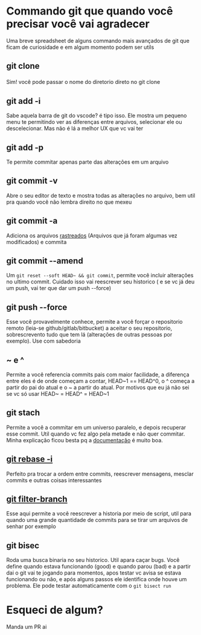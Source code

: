 # Commando git que quando você precisar você vai agradecer
Uma breve spreadsheet de alguns commando mais avançados de git que ficam de curiosidade e em algum momento podem ser utils

## git clone <url> <dir> 
Sim! você pode passar o nome do diretorio direto no git clone

## git add -i 
Sabe aquela barra de git do vscode? é tipo isso. Ele mostra um pequeno menu
te permitindo ver as diferenças entre arquivos, selecionar ele ou descelecionar.
Mas não é lá a melhor UX que vc vai ter

## git add -p <file> 
Te permite commitar apenas parte das alterações em um arquivo

## git commit -v
Abre o seu editor de texto e mostra todas as alterações no arquivo, bem util pra quando você não lembra direito no que mexeu

## git commit -a
Adiciona os arquivos [rastreados](https://git-scm.com/book/pt-br/v2/Fundamentos-de-Git-Gravando-Altera%C3%A7%C3%B5es-em-Seu-Reposit%C3%B3rio#_gravando_altera%C3%A7%C3%B5es_em_seu_reposit%C3%B3rio)
(Arquivos que já foram algumas vez modificados) e commita

## git commit --amend
Um `git reset --soft HEAD~ && git commit`, permite você incluir alterações no ultimo commit.
Cuidado isso vai reescrever seu historico ( e se vc já deu um push, vai ter que dar um push --force)

## git push --force
Esse você provavelmente conhece, permite a você forçar o repositorio remoto (leia-se github/gitlab/bitbucket)
a aceitar o seu repositorio, sobrescrevento tudo que tem lá (alterações de outras pessoas por exemplo). Use com sabedoria

## \~ e ^
Permite a você referencia commits pais com maior facilidade, a diferença entre 
eles é de onde começam a contar, HEAD\~1 == HEAD^0, o ^ começa a partir do pai do atual
e o \~ a partir do atual. Por motivos que eu já não sei se vc só usar HEAD\~ = HEAD^ = HEAD~1

## git stach
Permite a você a commitar em um universo paralelo, e depois recuperar esse commit. Util quando vc fez algo pela metade e não quer commitar.
Minha explicação ficou besta pq a [documentação](https://git-scm.com/book/pt-br/v2/Git-Tools-Stashing-and-Cleaning) é muito boa.

## [git rebase -i](https://git-scm.com/book/pt-br/v2/Git-Tools-Rewriting-Historyhttps://git-scm.com/book/pt-br/v2/Git-Tools-Rewriting-History)
Perfeito pra trocar a ordem entre commits, reescrever mensagens, mesclar commits e outras coisas interessantes

## [git filter-branch](https://git-scm.com/book/pt-br/v2/Git-Tools-Rewriting-History)
Esse aqui permite a você reescrever a historia por meio de script,
util para quando uma grande quantidade de commits para se tirar um arquivos de senhar por exemplo

## git bisec
Roda uma busca binaria no seu historico. Util apara caçar bugs. Você define quando
estava funcionando (good) e quando parou (bad) e a partir dai o git vai te jogando
para momentos, apos testar vc avisa se estava funcionando ou não, e após alguns
passos ele identifica onde houve um problema.
Ele pode testar automaticamente com o `git bisect run`


# Esqueci de algum?
Manda um PR ai



